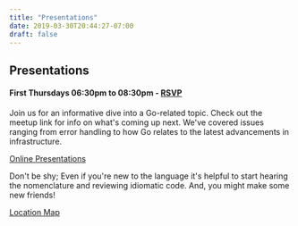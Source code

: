 ```yaml
---
title: "Presentations"
date: 2019-03-30T20:44:27-07:00
draft: false
---
```


## Presentations

#### First Thursdays 06:30pm to 08:30pm - [RSVP](https://www.meetup.com/EUG-Go)

Join us for an informative dive into a Go-related topic. Check out the meetup
link for info on what's coming up next. We've covered issues ranging from error
handling to how Go relates to the latest advancements in infrastructure.

[Online Presentations](/ln/presentations)

Don't be shy; Even if you're new to the language it's helpful to start hearing
the nomenclature and reviewing idiomatic code. And, you might make some new
friends!

[Location Map](/top/about_us#meetup-details)
